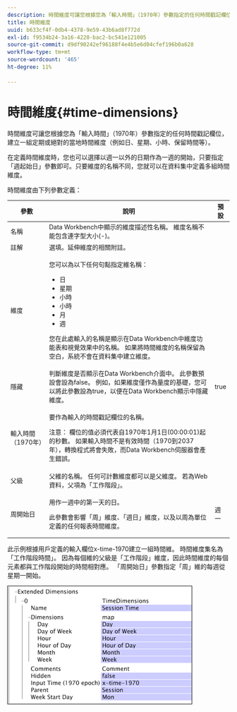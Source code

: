 ```yaml
---
description: 時間維度可讓您根據您為「輸入時間」（1970年）參數指定的任何時間戳記欄位，建立一組定期或絕對的當地時間維度（例如日、星期、小時、保留時間等）。
title: 時間維度
uuid: b633cf4f-0db4-4378-9e59-43b6ad8f772d
exl-id: f9534b24-3a16-4220-bac2-bc541e121005
source-git-commit: d9df90242ef96188f4e4b5e6d04cfef196b0a628
workflow-type: tm+mt
source-wordcount: '465'
ht-degree: 11%

---
```


# 時間維度{#time-dimensions}

時間維度可讓您根據您為「輸入時間」（1970年）參數指定的任何時間戳記欄位，建立一組定期或絕對的當地時間維度（例如日、星期、小時、保留時間等）。

在定義時間維度時，您也可以選擇以週一以外的日期作為一週的開始，只要指定「週起始日」參數即可。只要維度的名稱不同，您就可以在資料集中定義多組時間維度。

時間維度由下列參數定義：

<table id="table_9734F6CD7ABA4661A2F9A5FB948A7282"> 
 <thead> 
  <tr> 
   <th colname="col1" class="entry"> 參數 </th> 
   <th colname="col2" class="entry"> 說明 </th> 
   <th colname="col3" class="entry"> 預設 </th> 
  </tr> 
 </thead>
 <tbody> 
  <tr> 
   <td colname="col1"> 名稱 </td> 
   <td colname="col2"> Data Workbench中顯示的維度描述性名稱。 維度名稱不能包含連字型大小(-)。 </td> 
   <td colname="col3"> </td> 
  </tr> 
  <tr> 
   <td colname="col1"> 註解 </td> 
   <td colname="col2"> 選填。延伸維度的相關附註。 </td> 
   <td colname="col3"> </td> 
  </tr> 
  <tr> 
   <td colname="col1"> 維度 </td> 
   <td colname="col2"> <p>您可以為以下任何句點指定維名稱： </p> <p> 
     <ul id="ul_EB0837DD66BE4004A615A6029EEF4CD5"> 
      <li id="li_2E46E6DB004E443C8CC831DCEE743D60"> 日 </li> 
      <li id="li_F59A27779EBE4E2A84E0972EE8BCDFA7"> 星期 </li> 
      <li id="li_7D74CD547ED1449091EF7B2E0E8C46DE"> 小時 </li> 
      <li id="li_706AF9D385CB44C098DEBACA3BA2CD4B"> 小時 </li> 
      <li id="li_76FBF69B25954885A0192D308A155E41"> 月 </li> 
      <li id="li_3C16955BE5C54291A25E25CD31259661"> 週 </li> 
     </ul> </p> <p> 您在此處輸入的名稱是顯示在Data Workbench中維度功能表和視覺效果中的名稱。 如果將時間維度的名稱保留為空白，系統不會在資料集中建立維度。 </p> </td> 
   <td colname="col3"> </td> 
  </tr> 
  <tr> 
   <td colname="col1"> 隱藏 </td> 
   <td colname="col2"> 判斷維度是否顯示在Data Workbench介面中。 此參數預設會設為false。 例如，如果維度僅作為量度的基礎，您可以將此參數設為true，以便在Data Workbench顯示中隱藏維度。 </td> 
   <td colname="col3"> true </td> 
  </tr> 
  <tr> 
   <td colname="col1"> 輸入時間（1970年） </td> 
   <td colname="col2"> <p>要作為輸入的時間戳記欄位的名稱。 </p> <p> <p>注意： 欄位的值必須代表自1970年1月1日(00:00:01)起的秒數。 如果輸入時間不是有效時間（1970到2037年），轉換程式將會失敗，而Data Workbench伺服器會產生錯誤。 </p> </p> </td> 
   <td colname="col3"> </td> 
  </tr> 
  <tr> 
   <td colname="col1"> 父級 </td> 
   <td colname="col2"> 父維的名稱。 任何可計數維度都可以是父維度。 若為Web資料，父項為「工作階段」。 </td> 
   <td colname="col3"> </td> 
  </tr> 
  <tr> 
   <td colname="col1"> 周開始日 </td> 
   <td colname="col2"> <p>用作一週中的第一天的日。 </p> <p> 此參數會影響「周」維度、「週日」維度，以及以周為單位定義的任何報表時間維度。 </p> </td> 
   <td colname="col3"> 週一 </td> 
  </tr> 
 </tbody> 
</table>

此示例根據用戶定義的輸入欄位x-time-1970建立一組時間維。 時間維度集名為「工作階段時間」。 因為每個維的父級是「工作階段」維度，因此時間維度的每個元素都與工作階段開始的時間相對應。 「周開始日」參數指定「周」維的每週從星期一開始。

![](assets/cfg_Transformation_Dim_TimeDim.png)
